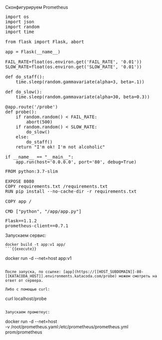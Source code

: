 Сконфигурируем Prometheus

<pre class="file" data-filename="app/app.py" data-target="replace">
import os
import json
import random
import time

from flask import Flask, abort

app = Flask(__name__)

FAIL_RATE=float(os.environ.get('FAIL_RATE', '0.01'))
SLOW_RATE=float(os.environ.get('SLOW_RATE', '0.01'))

def do_staff():
    time.sleep(random.gammavariate(alpha=3, beta=.1))

def do_slow():
    time.sleep(random.gammavariate(alpha=30, beta=0.3))

@app.route('/probe')
def probe():
    if random.random() < FAIL_RATE:
        abort(500)
    if random.random() < SLOW_RATE:
        do_slow()
    else:
        do_staff()
    return "I'm ok! I'm not alcoholic"

if __name__ == "__main__":
    app.run(host='0.0.0.0', port='80', debug=True)
</pre>

<pre class="file" data-filename="app/Dockerfile" data-target="replace">
FROM python:3.7-slim

EXPOSE 8080
COPY requirements.txt /requirements.txt
RUN pip install --no-cache-dir -r requirements.txt

COPY app /

CMD ["python", "/app/app.py"]
</pre>

<pre class="file" data-filename="app/requirements.txt" data-target="replace">
Flask==1.1.2
prometheus-client==0.7.1
</pre>

Запускаем сервис:
```
docker build -t app:v1 app/
```{{execute}}

```
docker run -d --net=host app:v1
```{{execute}}

После запуска, по ссылке: [app](https://[[HOST_SUBDOMAIN]]-80-[[KATACODA_HOST]].environments.katacoda.com/probe) можем смотреть на ответ от сервера. 

Либо с помощью curl:

```
curl localhost/probe
```{{execute}}

Запускаем прометеус: 

```
docker run -d --net=host \
     -v /root/prometheus.yaml:/etc/prometheus/prometheus.yml \
     prom/prometheus
```{{execute}}
